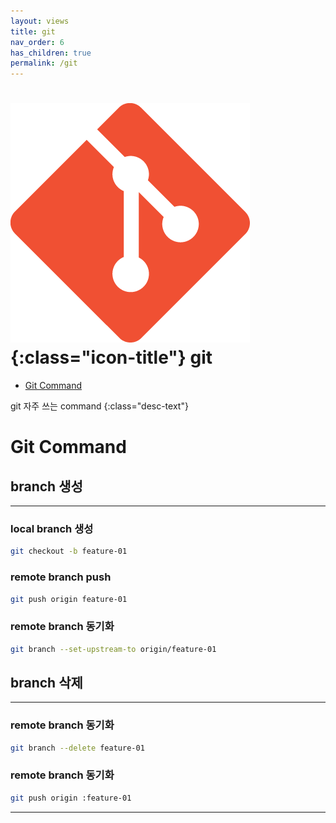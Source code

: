 ```yaml
---
layout: views
title: git
nav_order: 6
has_children: true
permalink: /git
---
```


# ![git icon](/assets/images/icon/Git-Icon-1788C.png){:class="icon-title"} git

* [Git Command](#git-command)

git 자주 쓰는 command
{:class="desc-text"}

# Git Command


## branch 생성
---

### local branch 생성

```bash
git checkout -b feature-01
```

### remote branch push
```bash
git push origin feature-01
```

### remote branch 동기화
```bash
git branch --set-upstream-to origin/feature-01
```

## branch 삭제
---

### remote branch 동기화
```bash
git branch --delete feature-01
```

### remote branch 동기화
```bash
git push origin :feature-01
```

---
